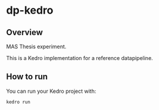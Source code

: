 # dp-kedro

## Overview

MAS Thesis experiment.

This is a Kedro implementation for a reference datapipeline.

## How to run

You can run your Kedro project with:

```
kedro run
```
